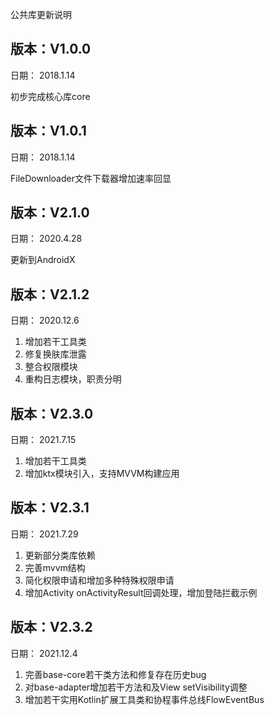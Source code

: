 公共库更新说明

## **版本：V1.0.0**

日期： 2018.1.14

初步完成核心库core

## **版本：V1.0.1**

日期： 2018.1.14

FileDownloader文件下载器增加速率回显

## **版本：V2.1.0**

日期： 2020.4.28

更新到AndroidX


## **版本：V2.1.2**

日期： 2020.12.6

1. 增加若干工具类
2. 修复换肤库泄露
3. 整合权限模块
4. 重构日志模块，职责分明

## **版本：V2.3.0**

日期： 2021.7.15

1. 增加若干工具类
2. 增加ktx模块引入，支持MVVM构建应用


## **版本：V2.3.1**

日期： 2021.7.29

1. 更新部分类库依赖
2. 完善mvvm结构
3. 简化权限申请和增加多种特殊权限申请
4. 增加Activity onActivityResult回调处理，增加登陆拦截示例

## **版本：V2.3.2**

日期： 2021.12.4

1. 完善base-core若干类方法和修复存在历史bug
2. 对base-adapter增加若干方法和及View setVisibility调整
3. 增加若干实用Kotlin扩展工具类和协程事件总线FlowEventBus